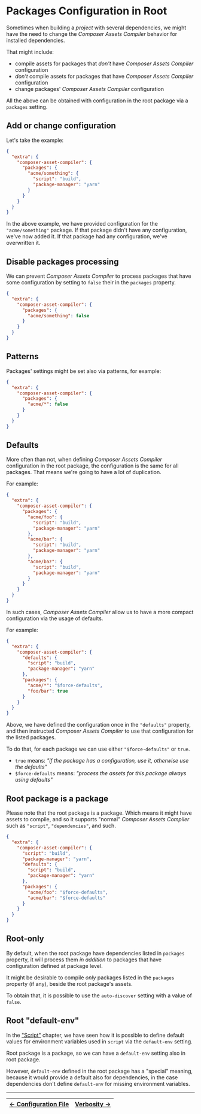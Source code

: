 # Packages Configuration in Root

Sometimes when building a _project_ with several dependencies, we might have the need to change the _Composer Assets Compiler_ behavior for installed dependencies.

That might include:

- compile assets for packages that _don't_ have _Composer Assets Compiler_ configuration
- _don't_ compile assets for packages that have _Composer Assets Compiler_ configuration
- change packages' _Composer Assets Compiler_ configuration

All the above can be obtained with configuration in the root package via a `packages` setting.

## Add or change configuration

Let's take the example:

```json
{
  "extra": {
    "composer-asset-compiler": {
      "packages": {
        "acme/something": {
          "script": "build",
          "package-manager": "yarn"
        }
      }
    }
  }
}
```

In the above example, we have provided configuration for the `"acme/something"` package. If that package didn't have any configuration, we've now added it. If that package had any configuration, we've overwritten it.



## Disable packages processing

We can prevent _Composer Assets Compiler_ to process packages that have some configuration by setting to `false` their in the `packages` property.

```json
{
  "extra": {
    "composer-asset-compiler": {
      "packages": {
        "acme/something": false
      }
    }
  }
}
```



## Patterns

Packages' settings might be set also via patterns, for example:

```json
{
  "extra": {
    "composer-asset-compiler": {
      "packages": {
        "acme/*": false
      }
    }
  }
}
```



## Defaults

More often than not, when defining _Composer Assets Compiler_ configuration in the root package, the configuration is the same for all packages. That means we're going to have a lot of duplication.

For example:

```json
{
  "extra": {
    "composer-asset-compiler": {
      "packages": {
        "acme/foo": {
          "script": "build",
          "package-manager": "yarn"
        },
        "acme/bar": {
          "script": "build",
          "package-manager": "yarn"
        },
        "acme/baz": {
          "script": "build",
          "package-manager": "yarn"
        }
      }
    }
  }
}
```

In such cases, _Composer Assets Compiler_ allow us to have a more compact configuration via the usage of defaults.

For example:

```json
{
  "extra": {
    "composer-asset-compiler": {
      "defaults": {
        "script": "build",
        "package-manager": "yarn"
      },
      "packages": {
        "acme/*": "$force-defaults",
        "foo/bar": true
      }
    }
  }
}
```

Above, we have defined the configuration once in the `"defaults"` property, and then instructed _Composer Assets Compiler_ to use that configuration for the listed packages.

To do that, for each package we can use either `"$force-defaults"` or `true`.

- `true` means: _"if the package has a configuration, use it, otherwise use the defaults"_
- `$force-defaults` means: _"process the assets for this package always using defaults"_



## Root package is a package

Please note that the root package is a package. Which means it might have assets to compile, and so it supports "normal" _Composer Assets Compiler_ such as `"script"`, `"dependencies"`, and such.

```json
{
  "extra": {
    "composer-asset-compiler": {
      "script": "build",
      "package-manager": "yarn",
      "defaults": {
        "script": "build",
        "package-manager": "yarn"
      },
      "packages": {
        "acme/foo": "$force-defaults",
        "acme/bar": "$force-defaults"
      }
    }
  }
}
```



## Root-only

By default, when the root package have dependencies listed in `packages` property, it will process them _in addition_ to packages that have configuration defined at package level.

It might be desirable to compile _only_ packages listed in the `packages` property (if any), beside the root package's assets.

To obtain that, it is possible to use the `auto-discover` setting with a value of `false`.



## Root "default-env"

In the ["Script"](./003-Script.md#default-environment) chapter, we have seen how it is possible to define default values for environment variables used in `script` via the `default-env` setting.

Root package is a package, so we can have a `default-env` setting also in root package.

However, `default-env` defined in the root package has a "special" meaning, because it would provide a default also for dependencies, in the case dependencies don't define `default-env` for missing environment variables.



------

| [← Configuration File](./009-Configuration_File.md) | [Verbosity →](./011-Verbosity.md) |
|:----------------------------------------------------|----------------------------------:|
